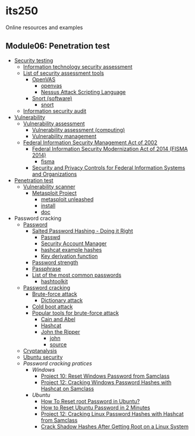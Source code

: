 # its250
Online resources and examples

## Module06: Penetration test

* [Security testing](https://en.wikipedia.org/wiki/Security_testing)
  * [Information technology security assessment](https://en.wikipedia.org/wiki/Information_technology_security_assessment)
  * [List of security assessment tools](https://en.wikipedia.org/wiki/List_of_security_assessment_tools)
    * [OpenVAS](https://en.wikipedia.org/wiki/OpenVAS)
      * [openvas](https://www.openvas.org/)
      * [Nessus Attack Scripting Language](https://en.wikipedia.org/wiki/Nessus_Attack_Scripting_Language)
    * [Snort (software)](https://en.wikipedia.org/wiki/Snort_(software))
      * [snort](https://www.snort.org/)
  * [Information security audit](https://en.wikipedia.org/wiki/Information_security_audit)
* [Vulnerability](https://en.wikipedia.org/wiki/Vulnerability_(computing))
  * [Vulnerability assessment](https://en.wikipedia.org/wiki/Vulnerability_assessment)
    * [Vulnerability assessment (computing)](https://en.wikipedia.org/wiki/Vulnerability_assessment_(computing))
    * [Vulnerability management](https://en.wikipedia.org/wiki/Vulnerability_management)
  * [Federal Information Security Management Act of 2002](https://en.wikipedia.org/wiki/Federal_Information_Security_Management_Act_of_2002)
    * [Federal Information Security Modernization Act of 2014 (FISMA 2014)](https://www.cisa.gov/federal-information-security-modernization-act)
      * [fisma](https://csrc.nist.gov/topics/laws-and-regulations/laws/fisma)
    * [Security and Privacy Controls for Federal Information Systems and Organizations](https://nvd.nist.gov/800-53/Rev4)
* [Penetration test](https://en.wikipedia.org/wiki/Penetration_test)
  * [Vulnerability scanner](https://en.wikipedia.org/wiki/Vulnerability_scanner)
    * [Metasploit Project](https://en.wikipedia.org/wiki/Metasploit_Project)
      * [metasploit unleashed](https://www.offensive-security.com/metasploit-unleashed/)
      * [install](https://github.com/rapid7/metasploit-framework)
      * [doc](https://docs.rapid7.com/metasploit/)
* Password cracking
  * [Password](https://en.wikipedia.org/wiki/Password)
    * [Salted Password Hashing - Doing it Right](https://crackstation.net/hashing-security.htm)
      * [Passwd](https://en.wikipedia.org/wiki/Passwd)
      * [Security Account Manager](https://en.wikipedia.org/wiki/Security_Account_Manager)
      * [hashcat example hashes](https://hashcat.net/wiki/doku.php?id=example_hashes)
      * [Key derivation function](https://en.wikipedia.org/wiki/Key_derivation_function)
    * [Password strength](https://en.wikipedia.org/wiki/Password_strength)
    * [Passphrase](https://en.wikipedia.org/wiki/Passphrase)
    * [List of the most common passwords](https://en.wikipedia.org/wiki/List_of_the_most_common_passwords)
      * [hashtoolkit](https://hashtoolkit.com/)
  * [Password cracking](https://en.wikipedia.org/wiki/Password_cracking)
    * [Brute-force attack](https://en.wikipedia.org/wiki/Brute-force_attack)
      * [Dictionary attack](https://en.wikipedia.org/wiki/Dictionary_attack)
    * [Cold boot attack](https://en.wikipedia.org/wiki/Cold_boot_attack)
    * [Popular tools for brute-force attack](https://resources.infosecinstitute.com/popular-tools-for-brute-force-attacks/)
      * [Cain and Abel](https://en.wikipedia.org/wiki/Cain_and_Abel_\(software\))
      * [Hashcat](https://en.wikipedia.org/wiki/Hashcat)
      * [John the Ripper](https://en.wikipedia.org/wiki/John_the_Ripper)
        * [john](https://www.openwall.com/john/)
        * [source](https://github.com/openwall/john)
  * [Cryptanalysis](https://en.wikipedia.org/wiki/Cryptanalysis)
  * [Ubuntu security](https://help.ubuntu.com/community/CategorySecurity)
  * _Password cracking pratices_
    * _Windows_
      * [Project 10: Reset Windows Password from Samclass](https://samsclass.info/123/proj14/123p10winpass.htm)
      * [Project 12: Cracking Windows Password Hashes with Hashcat on Samclass](https://samsclass.info/123/proj14/123p12winhash.htm)
    * _Ubuntu_
      * [How To Reset root Password in Ubuntu?](http://www.linuxandubuntu.com/home/how-to-reset-root-password-in-ubuntu)
      * [How to Reset Ubuntu Password in 2 Minutes](https://itsfoss.com/how-to-hack-ubuntu-password/)
      * [Project 12: Cracking Linux Password Hashes with Hashcat from Samclass](https://samsclass.info/123/proj10/p12-hashcat.htm)
      * [Crack Shadow Hashes After Getting Root on a Linux System](https://null-byte.wonderhowto.com/how-to/crack-shadow-hashes-after-getting-root-linux-system-0186386/)